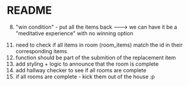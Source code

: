 # README

<!-- 1. set up home page - user route - root path -->
<!-- 2. authentication - login, logout, create user -->
<!-- 3. start game route - level route - hallway/corridor -->
<!-- 4. entering room - room route -->
<!-- 5. populating room with items -->
<!-- 6. item show page (does not tell you correct room) - link to form to change room of item (room_item) -->
<!-- 7. back button on all paths -->
<!-- 9. timer -->
<!-- 10. logic for finishing and loading next level -->
<!-- 11. make three floors - 3 rooms each -->
<!-- 12. items only randomized between rooms on floor -->
8. "win condition" - put all the items back ---> we can have it be a "meditative experience" with no winning option
<!-- 9. users/new page background? && vertically center form on the page? -->
<!-- 10. I couldn't figure out a good way to get the items to appear in the rooms. The best I got was the vertical but I think it looks bad :( -->
11. need to check if all items in room (room_items) match the id in their corresponding items
12. function should be part of the submition of the replacement item
13. add styling + logic to announce that the room is complete
14. add hallway checker to see if all rooms are complete
15. if all rooms are complete - kick them out of the house :p